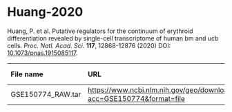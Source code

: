 # Huang-2020

Huang, P. et al. Putative regulators for the continuum of erythroid differentiation revealed by single-cell transcriptome of human bm and ucb cells. *Proc. Natl. Acad. Sci.* **117**, 12868-12876 (2020) DOI: [10.1073/pnas.1915085117](https://doi.org/10.1073/pnas.1915085117).

| File name         | URL                                                                  | Access date  |               MD5                | Remark    |
| :---------------- | :------------------------------------------------------------------- | :----------: | :------------------------------: | :-------- |
| GSE150774_RAW.tar | https://www.ncbi.nlm.nih.gov/geo/download/?acc=GSE150774&format=file | Jun 27, 2024 | 4fde19bcdf4d2c1252ae6139c6f11767 | GSE150774 |
